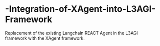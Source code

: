 # -Integration-of-XAgent-into-L3AGI-Framework
Replacement of the existing Langchain REACT Agent in the L3AGI framework with the XAgent framework.
